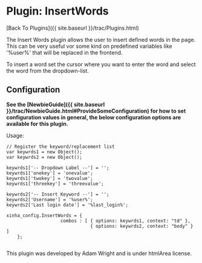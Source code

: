 # Plugin: InsertWords

[Back To Plugins]({{ site.baseurl }}/trac/Plugins.html)

The Insert Words plugin allows the user to insert defined words in the page. This can be very useful vor some kind on predefined variables like '%user%' that will be replaced in the frontend.

To insert a word set the cursor where you want to enter the word and select the word from the dropdown-list.

## Configuration

**See the [NewbieGuide]({{ site.baseurl }}/trac/NewbieGuide.html#ProvideSomeConfiguration) for how to set configuration values in general, the below configuration options are available for this plugin.**


Usage:

```
// Register the keyword/replacement list
var keywrds1 = new Object();
var keywrds2 = new Object();

keywrds1['-- Dropdown Label --'] = '';
keywrds1['onekey'] = 'onevalue';
keywrds1['twokey'] = 'twovalue';
keywrds1['threekey'] = 'threevalue';

keywrds2['-- Insert Keyword --'] = '';
keywrds2['Username'] = '%user%';
keywrds2['Last login date'] = '%last_login%';

xinha_config.InsertWords = {
                    combos : [ { options: keywrds1, context: "td" },
                               { options: keywrds2, context: "body" } ]
	};


```



This plugin was developed by Adam Wright and is under htmlArea license.
